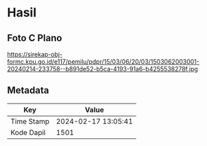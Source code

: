 # Hasil

## Foto C Plano

https://sirekap-obj-formc.kpu.go.id/e117/pemilu/pdpr/15/03/06/20/03/1503062003001-20240214-233758--b891de52-b5ca-4193-91a6-b4255538278f.jpg


## Metadata

| Key        | Value               |
| ---------- | ------------------- |
| Time Stamp | 2024-02-17 13:05:41 |
| Kode Dapil | 1501                |



